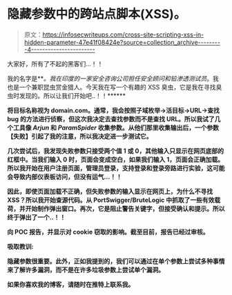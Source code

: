 # 隐藏参数中的跨站点脚本(XSS)。

> 原文：<https://infosecwriteups.com/cross-site-scripting-xss-in-hidden-parameter-47e41f08424e?source=collection_archive---------4----------------------->

大家好，所有了不起的黑客们…！！

我的名字是**[](https://twitter.com/0xShantanuKul)****。我在印度的一家安全咨询公司担任*安全顾问*和*铅渗透测试员*。我也是一个兼职昆虫赏金猎人。今天我在写一个有趣的 XSS 臭虫，它是我在寻找臭虫时发现的。所以让我们开始吧..！！******

******将目标名称视为 domain.com。通常，我会按照子域枚举→活目标→URL→查找 bug 的方法进行侦察，但这次我决定去查找参数而不是查找 URL。所以我试了几个工具像 *Arjun* 和 *ParamSpider* 收集参数。从他们那里收集输出后，一个参数**【失败】**引起了我的注意，所以我决定进一步测试它。******

****几次尝试后，我发现失败参数只接受两个值 1 或 0，其他输入只显示在网页底部的红框中。当我们输入 0 时，页面会变成空白，如果我们输入 1，页面会正确加载。所以我开始在用户注册页面，管理员登录，支持登录和登录旁路进行实验，这可能会导致内部仪表板访问，但没有运气…！！****

****因此，即使页面加载不正确，但失败参数的输入显示在网页上，为什么不寻找 XSS？所以我开始查源代码。从 PortSwigger/BruteLogic 中抓取了一些有效载荷，并开始制作弹出窗口。再次，它是阻止警告关键字，但接受确认和提示。所以终于弹出了一个..！！****

****向 POC 报告，并显示对 cookie 窃取的影响。截至目前，报告已经过审核。****

******吸取教训:******

****隐藏参数很重要。此外，正如我提到的，我们可以通过在单个参数上尝试多种事情来了解许多漏洞，而不是在许多垃圾参数上尝试单个漏洞。****

****如果你喜欢我的博客，请随时在推特上联系我。****